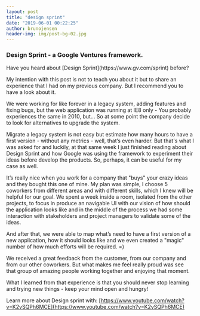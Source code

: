 ```yaml
---
layout: post
title: "design sprint"
date: "2019-06-01 00:22:25"
author: brunojensen
header-img: img/post-bg-02.jpg
---
```


<h3>Design Sprint - a Google Ventures framework.</h3>
Have you heard about [Design Sprint](https://www.gv.com/sprint) before?

<p>My intention with this post is not to teach you about it but to share an experience that I had on my previous company. But I recommend you to have a look about it.</p>

<p>We were working for like forever in a legacy system, adding features and fixing bugs, but the web application was running at IE8 only - You probably experiences the same in 2010, but... So at some point the company decide to look for alternatives to upgrade the system.</p>

<p>Migrate a legacy system is not easy but estimate how many hours to have a first version - without any metrics - well, that’s even harder. But that's what I was asked for and luckily, at that same week I just finished reading about Design Sprint and how Google was using the framework to experiment their ideas before develop the products. So, perhaps, it can be useful for my case as well.</p>

<p>It’s really nice when you work for a company that "buys" your crazy ideas and they bought this one of mine. My plan was simple, I choose 5 coworkers from different areas and with different skills, which I knew will be helpful for our goal. We spent a week inside a room, isolated from the other projects, to focus in produce an navigable UI with our vision of how should the application looks like and in the middle of the process we had some interaction with stakeholders and project managers to validate some of the ideas.</p>

<p>And after that, we were able to map what’s need to have a first version of a new application, how it should looks like and we even created a "magic" number of how much efforts will be required. =)</p>

<p>We received a great feedback from the customer, from our company and from our other coworkers. But what makes me feel really proud was see that group of amazing people working together and enjoying that moment.</p>

<p>What I learned from that experience is that you should never stop learning and trying new things - keep your mind open and hungry!</p>

Learn more about Design sprint with: [https://www.youtube.com/watch?v=K2vSQPh6MCE](https://www.youtube.com/watch?v=K2vSQPh6MCE)

